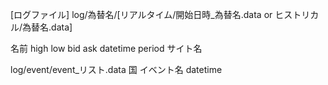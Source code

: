 [ログファイル]
log/為替名/[リアルタイム/開始日時_為替名.data or ヒストリカル/為替名.data]

名前  high    low bid ask datetime    period  サイト名

log/event/event_リスト.data
国   イベント名   datetime